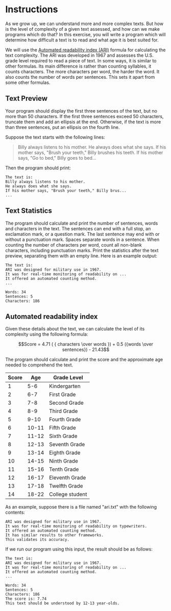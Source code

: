 # Instructions

As we grow up, we can understand more and more complex texts. But how is the level of complexity of a given text assessed, and how can we make programs which do that? 
In this exercise, you will write a program which will determine how difficult a text is to read
and what age it is best suited for.

We will use the
[Automated readability index (ARI)][wiki] formula for calculating the text complexity.
The ARI was developed in 1967 and assesses the U.S. grade level required to read 
a piece of text. In some ways, it is similar to other formulas. Its main difference 
is rather than counting syllables, it counts characters. The more characters per word, 
the harder the word. It also counts the number of words per sentences. This sets it apart from some 
other formulas.

## Text Preview

Your program should display the first three sentences of the text, but no more than 50 characters. If the first three sentences exceed 50 characters, truncate them and add an ellipsis at the end. Otherwise, if the text is more than three sentences, put an ellipsis on the fourth line.

Suppose the text starts with the following lines:

> Billy always listens to his mother. He always does what
> she says. If his mother says, "Brush your teeth," Billy
> brushes his teeth. If his mother says, "Go to bed," Billy
> goes to bed...

Then the program should print:

```text
The text is:
Billy always listens to his mother.
He always does what she says.
If his mother says, "Brush your teeth," Billy brus...
...
```

## Text Statistics

The program should calculate and print the number of sentences, words 
and characters in the text. The sentences can end with a full stop, 
an exclamation mark, or a question mark. The last sentence may end with or 
without a punctuation mark. Spaces separate words in a sentence. 
When counting the number of characters per word, count all non-blank characters, including punctuation marks. Print 
the statistics after the text preview, separating them with an empty line.
Here is an example output:

```text
The text is:
ARI was designed for military use in 1967.
It was for real-time monitoring of readability on ...
It offered an automated counting method.
...

Words: 34
Sentences: 5
Characters: 186
```

## Automated readability index

Given these details about the text, we can calculate 
the level of its complexity using the following formula:

```math
Score = 4.71 ( { characters \over words }) + 0.5 ({words \over sentences}) - 21.43
```

The program should calculate and print the score and the approximate age needed to comprehend the text.

| Score | Age	  | Grade Level     |
|-------|-------|-----------------|
| 1     | 5-6   | Kindergarten    |
| 2     | 6-7   | First Grade     |
| 3     | 7-8   | Second Grade    |
| 4     | 8-9   | Third Grade     |
| 5     | 9-10  | Fourth Grade    |
| 6     | 10-11 | Fifth Grade     |
| 7     | 11-12 | Sixth Grade     |
| 8     | 12-13 | Seventh Grade   |
| 9     | 13-14 | Eighth Grade    |
| 10    | 14-15 | Ninth Grade     |
| 11    | 15-16 | Tenth Grade     |
| 12    | 16-17 | Eleventh Grade  |
| 13    | 17-18 | Twelfth Grade   |
| 14    | 18-22 | College student |

As an example, suppose there is a file named "ari.txt" with the following contents:

```text
ARI was designed for military use in 1967.
It was for real-time monitoring of readability on typewriters.
It offered an automated counting method.
It has similar results to other frameworks.
This validates its accuracy.
```

If we run our program using this input, the result should be as follows:

```text
The text is:
ARI was designed for military use in 1967.
It was for real-time monitoring of readability on ...
It offered an automated counting method.
...

Words: 34
Sentences: 5
Characters: 186
The score is: 7.74
This text should be understood by 12-13 year-olds.
```
[wiki]: https://en.wikipedia.org/wiki/Automated_readability_index
[ARI]: https://readable.com/readability/automated-readability-index/

